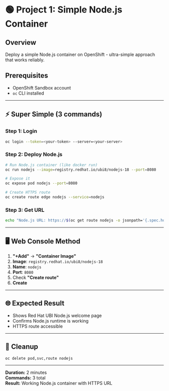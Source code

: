 # 🟢 **Project 1: Simple Node.js Container**

## **Overview**
Deploy a simple Node.js container on OpenShift - ultra-simple approach that works reliably.

## **Prerequisites**
- OpenShift Sandbox account
- `oc` CLI installed

---

## **⚡ Super Simple (3 commands)**

### **Step 1: Login**
```bash
oc login --token=<your-token> --server=<your-server>
```

### **Step 2: Deploy Node.js**
```bash
# Run Node.js container (like docker run)
oc run nodejs --image=registry.redhat.io/ubi8/nodejs-18 --port=8080

# Expose it
oc expose pod nodejs --port=8080

# Create HTTPS route
oc create route edge nodejs --service=nodejs
```

### **Step 3: Get URL**
```bash
echo "Node.js URL: https://$(oc get route nodejs -o jsonpath='{.spec.host}')"
```

---

## **🖥️ Web Console Method**

1. **"+Add"** → **"Container Image"**
2. **Image**: `registry.redhat.io/ubi8/nodejs-18`
3. **Name**: `nodejs`
4. **Port**: `8080`
5. Check **"Create route"**
6. **Create**

---

## **🌐 Expected Result**
- Shows Red Hat UBI Node.js welcome page
- Confirms Node.js runtime is working
- HTTPS route accessible

---

## **🧹 Cleanup**
```bash
oc delete pod,svc,route nodejs
```

---

**Duration:** 2 minutes  
**Commands:** 3 total  
**Result:** Working Node.js container with HTTPS URL
